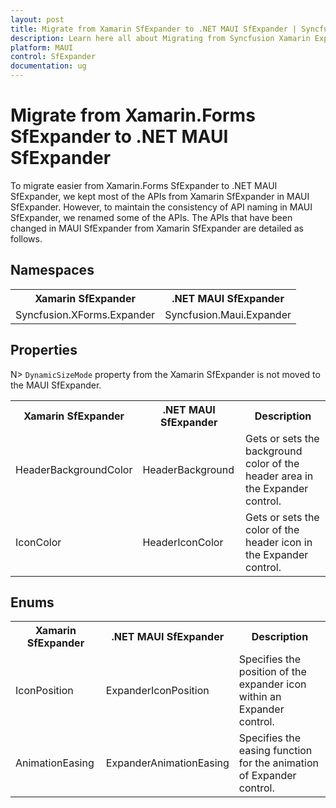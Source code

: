 ```yaml
---
layout: post
title: Migrate from Xamarin SfExpander to .NET MAUI SfExpander | Syncfusion 
description: Learn here all about Migrating from Syncfusion Xamarin Expander to Syncfusion .NET MAUI Expander control and more.
platform: MAUI
control: SfExpander
documentation: ug
---
```


# Migrate from Xamarin.Forms SfExpander to .NET MAUI SfExpander

To migrate easier from Xamarin.Forms SfExpander to .NET MAUI SfExpander, we kept most of the APIs from Xamarin SfExpander in MAUI SfExpander. However, to maintain the consistency of API naming in MAUI SfExpander, we renamed some of the APIs. The APIs that have been changed in MAUI SfExpander from Xamarin SfExpander are detailed as follows.

## Namespaces

<table>
<tr>
<th>Xamarin SfExpander </th>
<th>.NET MAUI SfExpander</th></tr>
<tr>
<td>Syncfusion.XForms.Expander</td>
<td>Syncfusion.Maui.Expander</td></tr>
</table>

## Properties

N> `DynamicSizeMode` property from the Xamarin SfExpander is not moved to the MAUI SfExpander.

<table> 
<tr>
<th>Xamarin SfExpander</th>
<th>.NET MAUI SfExpander</th>
<th>Description</th></tr>
<tr>
<td>HeaderBackgroundColor</td>
<td>HeaderBackground</td>
<td>Gets or sets the background color of the header area in the Expander control.</td></tr>
<tr>
<td>IconColor</td>
<td>HeaderIconColor</td>
<td>Gets or sets the color of the header icon in the Expander control.</td></tr>
</table>

## Enums

<table>
<tr>
<th>Xamarin SfExpander</th>
<th>.NET MAUI SfExpander</th>
<th>Description</th></tr>
<tr>
<td>IconPosition</td>
<td>ExpanderIconPosition</td>
<td>Specifies the position of the expander icon within an Expander control.</td></tr>
<tr>
<td>AnimationEasing</td>
<td>ExpanderAnimationEasing</td>
<td>Specifies the easing function for the animation of Expander control.</td></tr>
</table>